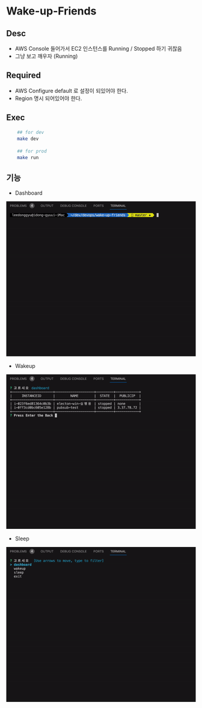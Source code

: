 # Wake-up-Friends

## Desc
- AWS Console 들어가서 EC2 인스턴스를 Running / Stopped 하기 귀찮음
- 그냥 보고 깨우자 (Running)

## Required

- AWS Configure default 로 설정이 되있어야 한다.
- Region 명시 되어있어야 한다.

## Exec 

```sh
    ## for dev
    make dev

    ## for prod
    make run
```

## 기능

- Dashboard

![dashboard](./public/dashboardgif.gif)

- Wakeup

![wakeup](./public/wakeup.gif)

- Sleep

![sleep](./public/sleep.gif)
